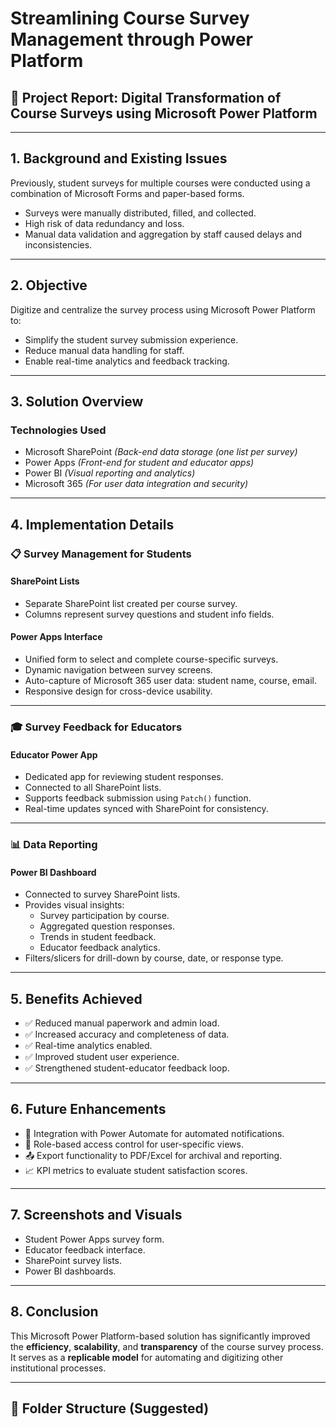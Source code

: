 # Streamlining Course Survey Management through Power Platform

## 📌 Project Report: Digital Transformation of Course Surveys using Microsoft Power Platform

---

## 1. Background and Existing Issues

Previously, student surveys for multiple courses were conducted using a combination of Microsoft Forms and paper-based forms.

- Surveys were manually distributed, filled, and collected.
- High risk of data redundancy and loss.
- Manual data validation and aggregation by staff caused delays and inconsistencies.

---

## 2. Objective

Digitize and centralize the survey process using Microsoft Power Platform to:

- Simplify the student survey submission experience.
- Reduce manual data handling for staff.
- Enable real-time analytics and feedback tracking.

---

## 3. Solution Overview

### Technologies Used
- Microsoft SharePoint *(Back-end data storage (one list per survey)*
- Power Apps *(Front-end for student and educator apps)*
- Power BI *(Visual reporting and analytics)*
- Microsoft 365 *(For user data integration and security)*


---

## 4. Implementation Details

### 📋 Survey Management for Students

#### SharePoint Lists
- Separate SharePoint list created per course survey.
- Columns represent survey questions and student info fields.

#### Power Apps Interface
- Unified form to select and complete course-specific surveys.
- Dynamic navigation between survey screens.
- Auto-capture of Microsoft 365 user data: student name, course, email.
- Responsive design for cross-device usability.

---

### 🎓 Survey Feedback for Educators

#### Educator Power App
- Dedicated app for reviewing student responses.
- Connected to all SharePoint lists.
- Supports feedback submission using `Patch()` function.
- Real-time updates synced with SharePoint for consistency.

---

### 📊 Data Reporting

#### Power BI Dashboard
- Connected to survey SharePoint lists.
- Provides visual insights:
  - Survey participation by course.
  - Aggregated question responses.
  - Trends in student feedback.
  - Educator feedback analytics.
- Filters/slicers for drill-down by course, date, or response type.

---

## 5. Benefits Achieved

- ✅ Reduced manual paperwork and admin load.
- ✅ Increased accuracy and completeness of data.
- ✅ Real-time analytics enabled.
- ✅ Improved student user experience.
- ✅ Strengthened student-educator feedback loop.

---

## 6. Future Enhancements

- 🔄 Integration with Power Automate for automated notifications.
- 🔐 Role-based access control for user-specific views.
- 📤 Export functionality to PDF/Excel for archival and reporting.
- 📈 KPI metrics to evaluate student satisfaction scores.

---

## 7. Screenshots and Visuals

- Student Power Apps survey form.
- Educator feedback interface.
- SharePoint survey lists.
- Power BI dashboards.

---

## 8. Conclusion

This Microsoft Power Platform-based solution has significantly improved the **efficiency**, **scalability**, and **transparency** of the course survey process.  
It serves as a **replicable model** for automating and digitizing other institutional processes.

---

## 📁 Folder Structure (Suggested)
